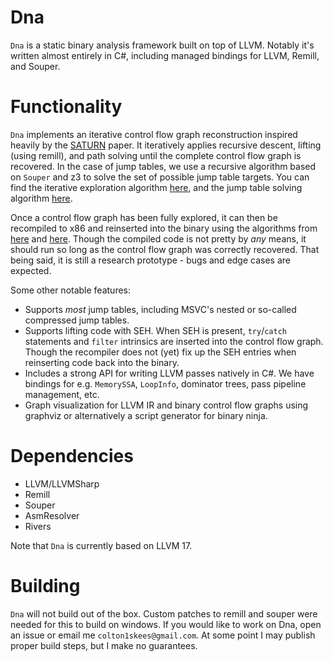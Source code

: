 # Dna

`Dna` is a static binary analysis framework built on top of LLVM. Notably it's written almost entirely in C#, including managed bindings for LLVM, Remill, and Souper.

# Functionality

`Dna` implements an iterative control flow graph reconstruction inspired heavily by the [SATURN](https://arxiv.org/pdf/1909.01752) paper. It iteratively applies recursive descent, lifting (using remill), and path solving until the complete control flow graph is recovered. In the case of jump tables, we use a recursive algorithm based on `Souper` and z3 to solve the set of possible jump table targets. You can find the iterative exploration algorithm [here](https://github.com/Colton1skees/Dna/blob/4a833fa197f777f985dde1b7bb8b27fd0801a991/Dna.BinaryTranslator/Unsafe/IterativeFunctionTranslator.cs#L48), and the jump table solving algorithm [here](https://github.com/Colton1skees/Dna/blob/master/Dna.BinaryTranslator/JmpTables/Precise/SouperJumpTableSolver.cs#L41).

Once a control flow graph has been fully explored, it can then be recompiled to x86 and reinserted into the binary using the algorithms from [here](https://github.com/Colton1skees/Dna/blob/master/Dna.BinaryTranslator/Safe/SafeFunctionTranslator.cs#L46) and [here](https://github.com/Colton1skees/Dna/blob/master/Dna.BinaryTranslator/Safe/FunctionGroupCompiler.cs#L27). Though the compiled code is not pretty by *any* means, it should run so long as the control flow graph was correctly recovered. That being said, it is still a research prototype - bugs and edge cases are expected.

Some other notable features:
- Supports *most* jump tables, including MSVC's nested or so-called compressed jump tables.
- Supports lifting code with SEH. When SEH is present, `try`/`catch` statements and `filter` intrinsics are inserted into the control flow graph. Though the recompiler does not (yet) fix up the SEH entries when reinserting code back into the binary. 
- Includes a strong API for writing LLVM passes natively in C#. We have bindings for e.g. `MemorySSA`, `LoopInfo`, dominator trees, pass pipeline management, etc. 
- Graph visualization for LLVM IR and binary control flow graphs using graphviz or alternatively a script generator for binary ninja.

# Dependencies
- LLVM/LLVMSharp
- Remill
- Souper
- AsmResolver
- Rivers

Note that `Dna` is currently based on LLVM 17.

# Building
`Dna` will not build out of the box. Custom patches to remill and souper were needed for this to build on windows. If you would like to work on Dna, open an issue or email me `colton1skees@gmail.com`. At some point I may publish proper build steps, but I make no guarantees.